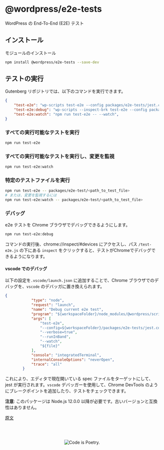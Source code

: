 <!--
# E2E Tests
 -->
# @wordpress/e2e-tests

<!--
End-To-End (E2E) tests for WordPress.
 -->
WordPress の End-To-End (E2E) テスト

<!--
## Installation
 -->
## インストール

<!--
Install the module
 -->
モジュールのインストール

```bash
npm install @wordpress/e2e-tests --save-dev
```
<!--
## Running tests
 -->
## テストの実行

<!--
The following commands are available on the Gutenberg repo:
 -->
Gutenberg リポジトリでは、以下のコマンドを実行できます。

```json
{
	"test-e2e": "wp-scripts test-e2e --config packages/e2e-tests/jest.config.js",
	"test-e2e:debug": "wp-scripts --inspect-brk test-e2e --config packages/e2e-tests/jest.config.js --puppeteer-devtools",
	"test-e2e:watch": "npm run test-e2e -- --watch",
}
```
<!--
### Run all available tests
 -->
### すべての実行可能なテストを実行

```bash
npm run test-e2e
```
<!--
### Run all available tests and listen for changes.
 -->
### すべての実行可能なテストを実行し、変更を監視

```bash
npm run test-e2e:watch
```
<!--
### Run a specific test file
 -->
### 特定のテストファイルを実行

<!--
```bash
npm run test-e2e -- packages/e2e-test/<path_to_test_file>
# Or, in order to watch for changes:
npm run test-e2e:watch -- packages/e2e-test/<path_to_test_file>
```
 -->
```bash
npm run test-e2e -- packages/e2e-test/<path_to_test_file>
# または、変更を監視するには
npm run test-e2e:watch -- packages/e2e-test/<path_to_test_file>
```

<!--
### Debugging
 -->
### デバッグ

<!--
Makes e2e tests available to debug in a Chrome Browser.
 -->
e2e テストを Chrome ブラウザでデバッグできるようにします。

```bash
npm run test-e2e:debug
```
<!--
After running the command, tests will be available for debugging in Chrome by going to chrome://inspect/#devices and clicking `inspect` under the path to `/test-e2e.js`.
 -->
コマンドの実行後、chrome://inspect/#devices にアクセスし、パス `/test-e2e.js` の下にある `inspect` をクリックすると、テストがChromeでデバッグできるようになります。

<!--
#### Debugging in `vscode`
 -->
#### vscode でのデバッグ

<!--
Debugging in a Chrome browser can be replaced with `vscode`'s debugger by adding the following configuration to `.vscode/launch.json`:
 -->
以下の設定を`.vscode/launch.json` に追加することで、Chrome ブラウザでのデバッグを、`vscode` のデバッガに置き換えられます。

```json
{
			"type": "node",
			"request": "launch",
			"name": "Debug current e2e test",
			"program": "${workspaceFolder}/node_modules/@wordpress/scripts/bin/wp-scripts.js",
			"args": [
				"test-e2e",
				"--config=${workspaceFolder}/packages/e2e-tests/jest.config.js",
				"--verbose=true",
				"--runInBand",
				"--watch",
				"${file}"
			],
			"console": "integratedTerminal",
			"internalConsoleOptions": "neverOpen",
			"trace": "all"
		}
```

<!--
This will run jest, targetting the spec file currently open in the editor. `vscode`'s debugger can now be used to add breakpoints and inspect tests as you would in Chrome DevTools.
 -->
これにより、エディタで現在開いている spec ファイルをターゲットにして、jest が実行されます。`vscode` デバッガーを使用して、Chrome DevTools のようにブレークポイントを追加したり、テストをチェックできます。

<!--
**Note**: This package requires Node.js 12.0.0 or later. It is not compatible with older versions.
 -->
**注意**: このパッケージは Node.js 12.0.0 以降が必要です。古いバージョンと互換性はありません。

[原文](https://github.com/WordPress/gutenberg/tree/trunk/packages/e2e-tests#readme)

<br/><br/><p align="center"><img src="https://s.w.org/style/images/codeispoetry.png?1" alt="Code is Poetry." /></p>
